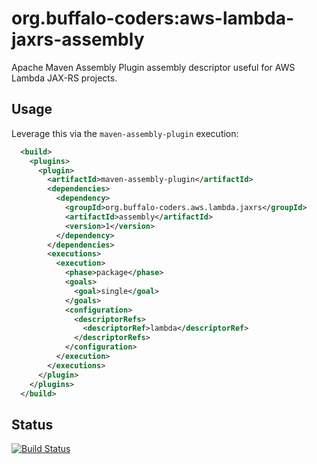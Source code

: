 # org.buffalo-coders:aws-lambda-jaxrs-assembly

Apache Maven Assembly Plugin assembly descriptor useful for AWS Lambda JAX-RS projects.

## Usage

Leverage this via the `maven-assembly-plugin` execution:

```xml
  <build>
    <plugins>
      <plugin>
        <artifactId>maven-assembly-plugin</artifactId>
        <dependencies>
          <dependency>
            <groupId>org.buffalo-coders.aws.lambda.jaxrs</groupId>
            <artifactId>assembly</artifactId>
            <version>1</version>
          </dependency>
        </dependencies>
        <executions>
          <execution>
            <phase>package</phase>
            <goals>
              <goal>single</goal>
            </goals>
            <configuration>
              <descriptorRefs>
                <descriptorRef>lambda</descriptorRef>
              </descriptorRefs>
            </configuration>
          </execution>
        </executions>
      </plugin>
    </plugins>
  </build>
```

## Status

[![Build Status](https://travis-ci.com/buffalo-coders/aws-lambda-jaxrs-assembly.svg?branch=master)](https://travis-ci.com/buffalo-coders/aws-lambda-jaxrs-assembly)

